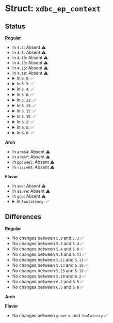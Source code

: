 # Struct: <code>xdbc_ep_context</code>

## Status
<b>Regular</b>
<ul>
<li>
In <code>4.4</code>: Absent ⚠️
</li>
<li>
In <code>4.8</code>: Absent ⚠️
</li>
<li>
In <code>4.10</code>: Absent ⚠️
</li>
<li>
In <code>4.13</code>: Absent ⚠️
</li>
<li>
In <code>4.15</code>: Absent ⚠️
</li>
<li>
In <code>4.18</code>: Absent ⚠️
</li>
<li>
<details>
<summary>In <code>5.0</code>: ✅</summary>

```c
struct xdbc_ep_context {
    __le32 ep_info1;
    __le32 ep_info2;
    __le64 deq;
    __le32 tx_info;
    __le32 __reserved_0[11];
};
```
</details>
</li>
<li>
<details>
<summary>In <code>5.3</code>: ✅</summary>

```c
struct xdbc_ep_context {
    __le32 ep_info1;
    __le32 ep_info2;
    __le64 deq;
    __le32 tx_info;
    __le32 __reserved_0[11];
};
```
</details>
</li>
<li>
<details>
<summary>In <code>5.4</code>: ✅</summary>

```c
struct xdbc_ep_context {
    __le32 ep_info1;
    __le32 ep_info2;
    __le64 deq;
    __le32 tx_info;
    __le32 __reserved_0[11];
};
```
</details>
</li>
<li>
<details>
<summary>In <code>5.8</code>: ✅</summary>

```c
struct xdbc_ep_context {
    __le32 ep_info1;
    __le32 ep_info2;
    __le64 deq;
    __le32 tx_info;
    __le32 __reserved_0[11];
};
```
</details>
</li>
<li>
<details>
<summary>In <code>5.11</code>: ✅</summary>

```c
struct xdbc_ep_context {
    __le32 ep_info1;
    __le32 ep_info2;
    __le64 deq;
    __le32 tx_info;
    __le32 __reserved_0[11];
};
```
</details>
</li>
<li>
<details>
<summary>In <code>5.13</code>: ✅</summary>

```c
struct xdbc_ep_context {
    __le32 ep_info1;
    __le32 ep_info2;
    __le64 deq;
    __le32 tx_info;
    __le32 __reserved_0[11];
};
```
</details>
</li>
<li>
<details>
<summary>In <code>5.15</code>: ✅</summary>

```c
struct xdbc_ep_context {
    __le32 ep_info1;
    __le32 ep_info2;
    __le64 deq;
    __le32 tx_info;
    __le32 __reserved_0[11];
};
```
</details>
</li>
<li>
<details>
<summary>In <code>5.19</code>: ✅</summary>

```c
struct xdbc_ep_context {
    __le32 ep_info1;
    __le32 ep_info2;
    __le64 deq;
    __le32 tx_info;
    __le32 __reserved_0[11];
};
```
</details>
</li>
<li>
<details>
<summary>In <code>6.2</code>: ✅</summary>

```c
struct xdbc_ep_context {
    __le32 ep_info1;
    __le32 ep_info2;
    __le64 deq;
    __le32 tx_info;
    __le32 __reserved_0[11];
};
```
</details>
</li>
<li>
<details>
<summary>In <code>6.5</code>: ✅</summary>

```c
struct xdbc_ep_context {
    __le32 ep_info1;
    __le32 ep_info2;
    __le64 deq;
    __le32 tx_info;
    __le32 __reserved_0[11];
};
```
</details>
</li>
<li>
<details>
<summary>In <code>6.8</code>: ✅</summary>

```c
struct xdbc_ep_context {
    __le32 ep_info1;
    __le32 ep_info2;
    __le64 deq;
    __le32 tx_info;
    __le32 __reserved_0[11];
};
```
</details>
</li>
</ul>
<b>Arch</b>
<ul>
<li>
In <code>arm64</code>: Absent ⚠️
</li>
<li>
In <code>armhf</code>: Absent ⚠️
</li>
<li>
In <code>ppc64el</code>: Absent ⚠️
</li>
<li>
In <code>riscv64</code>: Absent ⚠️
</li>
</ul>
<b>Flavor</b>
<ul>
<li>
In <code>aws</code>: Absent ⚠️
</li>
<li>
In <code>azure</code>: Absent ⚠️
</li>
<li>
In <code>gcp</code>: Absent ⚠️
</li>
<li>
<details>
<summary>In <code>lowlatency</code>: ✅</summary>

```c
struct xdbc_ep_context {
    __le32 ep_info1;
    __le32 ep_info2;
    __le64 deq;
    __le32 tx_info;
    __le32 __reserved_0[11];
};
```
</details>
</li>
</ul>

## Differences
<b>Regular</b>
<ul>
<li>
No changes between <code>5.0</code> and <code>5.3</code> ✅
</li>
<li>
No changes between <code>5.3</code> and <code>5.4</code> ✅
</li>
<li>
No changes between <code>5.4</code> and <code>5.8</code> ✅
</li>
<li>
No changes between <code>5.8</code> and <code>5.11</code> ✅
</li>
<li>
No changes between <code>5.11</code> and <code>5.13</code> ✅
</li>
<li>
No changes between <code>5.13</code> and <code>5.15</code> ✅
</li>
<li>
No changes between <code>5.15</code> and <code>5.19</code> ✅
</li>
<li>
No changes between <code>5.19</code> and <code>6.2</code> ✅
</li>
<li>
No changes between <code>6.2</code> and <code>6.5</code> ✅
</li>
<li>
No changes between <code>6.5</code> and <code>6.8</code> ✅
</li>
</ul>
<b>Arch</b>
<ul>
</ul>
<b>Flavor</b>
<ul>
<li>
No changes between <code>generic</code> and <code>lowlatency</code> ✅
</li>
</ul>
